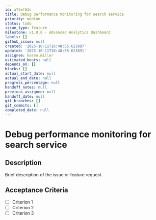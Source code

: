 ```yaml
---
id: a73ef63c
title: Debug performance monitoring for search service
priority: medium
status: todo
issue_type: feature
milestone: v1.8.0 - Advanced Analytics Dashboard
labels: []
github_issue: null
created: '2025-10-11T16:48:55.623887'
updated: '2025-10-11T16:48:55.623891'
assignee: karen.miller
estimated_hours: null
depends_on: []
blocks: []
actual_start_date: null
actual_end_date: null
progress_percentage: null
handoff_notes: null
previous_assignee: null
handoff_date: null
git_branches: []
git_commits: []
completed_date: null
---
```


# Debug performance monitoring for search service

## Description

Brief description of the issue or feature request.

## Acceptance Criteria

- [ ] Criterion 1
- [ ] Criterion 2
- [ ] Criterion 3